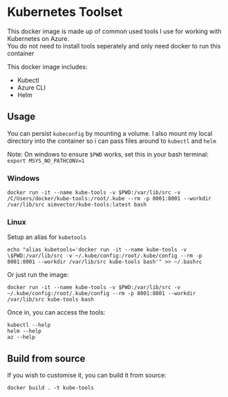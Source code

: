 # Kubernetes Toolset

This docker image is made up of common used tools I use for working with Kubernetes on Azure. <br/>
You do not need to install tools seperately and only need docker to run this container

This docker image includes:

* Kubectl
* Azure CLI
* Helm

## Usage

You can persist `kubeconfig` by mounting a volume.
I also mount my local directory into the container so i can pass files around to `kubectl` and `helm`

Note: On windows to ensure `$PWD` works, set this in your bash terminal: ` export MSYS_NO_PATHCONV=1`


### Windows 

```
docker run -it --name kube-tools -v $PWD:/var/lib/src -v /C/Users/docker/kube-tools:/root/.kube --rm -p 8001:8001 --workdir /var/lib/src aimvector/kube-tools:latest bash
```

### Linux 

Setup an alias for `kubetools`

```
echo "alias kubetools='docker run -it --name kube-tools -v \$PWD:/var/lib/src -v ~/.kube/config:/root/.kube/config --rm -p 8001:8001 --workdir /var/lib/src kube-tools bash'" >> ~/.bashrc

```
Or just run the image:

```
docker run -it --name kube-tools -v $PWD:/var/lib/src -v ~/.kube/config:/root/.kube/config --rm -p 8001:8001 --workdir /var/lib/src kube-tools bash
```

Once in, you can access the tools:
```
kubectl --help
helm --help
az --help
```

## Build from source

If you wish to customise it, you can build it from source:

```
docker build . -t kube-tools
```